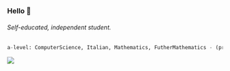 ### Hello 👋
###### Self-educated, independent student.
```python
a-level: ComputerScience, Italian, Mathematics, FutherMathematics - (pred: A*A*A*B)
```


![](https://leetcard.jacoblin.cool/pepperonii?sheets=https://gist.github.com/peperonnii/fff920929e880e88109c4af6d5f5efbd&theme=nord&font=Rubik&border=2&radius=6&height=200&width=500)

<!--
- 🔭 I’m currently working on ...
- 🌱 I’m currently learning ...
- 👯 I’m looking to collaborate on ...
- 🤔 I’m looking for help with ...
- 💬 Ask me about ...
- 📫 How to reach me: ...
- 😄 Pronouns: ...
- ⚡ Fun fact: ...
-->
